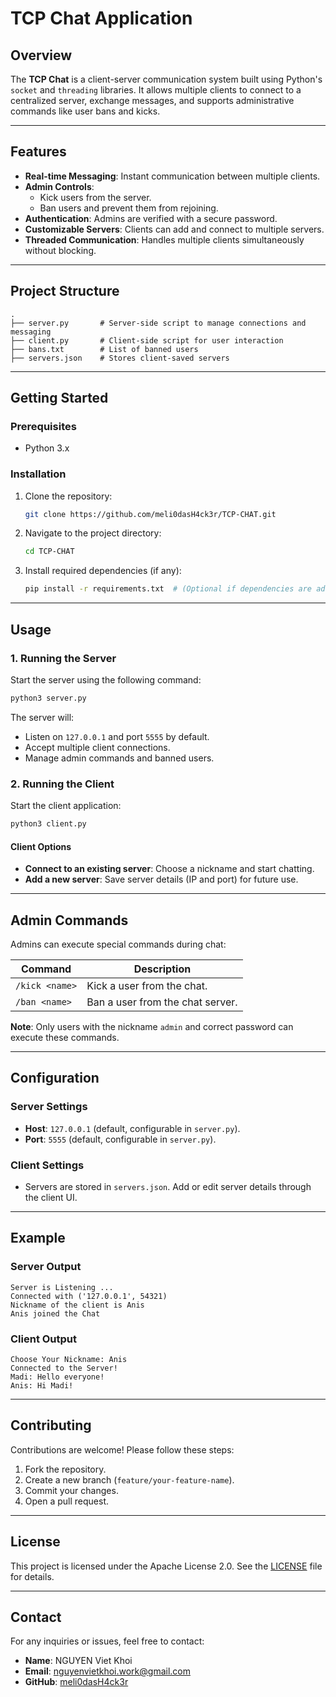 # **TCP Chat Application**

## **Overview**

The **TCP Chat** is a client-server communication system built using Python's `socket` and `threading` libraries. It allows multiple clients to connect to a centralized server, exchange messages, and supports administrative commands like user bans and kicks.

---

## **Features**

- **Real-time Messaging**: Instant communication between multiple clients.
- **Admin Controls**:
  - Kick users from the server.
  - Ban users and prevent them from rejoining.
- **Authentication**: Admins are verified with a secure password.
- **Customizable Servers**: Clients can add and connect to multiple servers.
- **Threaded Communication**: Handles multiple clients simultaneously without blocking.

---

## **Project Structure**

```plaintext
.
├── server.py       # Server-side script to manage connections and messaging
├── client.py       # Client-side script for user interaction
├── bans.txt        # List of banned users
├── servers.json    # Stores client-saved servers
```

---

## **Getting Started**

### **Prerequisites**

- Python 3.x

### **Installation**

1. Clone the repository:
   ```bash
   git clone https://github.com/meli0dasH4ck3r/TCP-CHAT.git
   ```
2. Navigate to the project directory:
   ```bash
   cd TCP-CHAT
   ```
3. Install required dependencies (if any):
   ```bash
   pip install -r requirements.txt  # (Optional if dependencies are added later)
   ```

---

## **Usage**

### **1. Running the Server**

Start the server using the following command:
```bash
python3 server.py
```

The server will:
- Listen on `127.0.0.1` and port `5555` by default.
- Accept multiple client connections.
- Manage admin commands and banned users.

### **2. Running the Client**

Start the client application:
```bash
python3 client.py
```

#### **Client Options**
- **Connect to an existing server**: Choose a nickname and start chatting.
- **Add a new server**: Save server details (IP and port) for future use.

---

## **Admin Commands**

Admins can execute special commands during chat:

| **Command**      | **Description**                   |
|------------------|-----------------------------------|
| `/kick <name>`   | Kick a user from the chat.        |
| `/ban <name>`    | Ban a user from the chat server.  |

**Note**: Only users with the nickname `admin` and correct password can execute these commands.

---

## **Configuration**

### **Server Settings**
- **Host**: `127.0.0.1` (default, configurable in `server.py`).
- **Port**: `5555` (default, configurable in `server.py`).

### **Client Settings**
- Servers are stored in `servers.json`. Add or edit server details through the client UI.

---

## **Example**

### **Server Output**
```plaintext
Server is Listening ...
Connected with ('127.0.0.1', 54321)
Nickname of the client is Anis
Anis joined the Chat
```

### **Client Output**
```plaintext
Choose Your Nickname: Anis
Connected to the Server!
Madi: Hello everyone!
Anis: Hi Madi!
```

---

## **Contributing**

Contributions are welcome! Please follow these steps:
1. Fork the repository.
2. Create a new branch (`feature/your-feature-name`).
3. Commit your changes.
4. Open a pull request.

---

## **License**

This project is licensed under the Apache License 2.0. See the [LICENSE](LICENSE) file for details.

---

## **Contact**

For any inquiries or issues, feel free to contact:
- **Name**: NGUYEN Viet Khoi
- **Email**: nguyenvietkhoi.work@gmail.com
- **GitHub**: [meli0dasH4ck3r](https://github.com/meli0dasH4ck3r)
